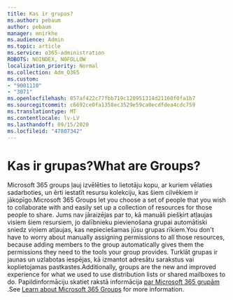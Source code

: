 ```yaml
---
title: Kas ir grupas?
ms.author: pebaum
author: pebaum
manager: mnirkhe
ms.audience: Admin
ms.topic: article
ms.service: o365-administration
ROBOTS: NOINDEX, NOFOLLOW
localization_priority: Normal
ms.collection: Adm_O365
ms.custom:
- "9001110"
- "3071"
ms.openlocfilehash: 857af422c77fbb719c120951314d21160f0fa1b7
ms.sourcegitcommit: c6692ce0fa1358ec3529e59ca0ecdfdea4cdc759
ms.translationtype: MT
ms.contentlocale: lv-LV
ms.lasthandoff: 09/15/2020
ms.locfileid: "47807342"
---
```

# <a name="what-are-groups"></a><span data-ttu-id="a4ff1-102">Kas ir grupas?</span><span class="sxs-lookup"><span data-stu-id="a4ff1-102">What are Groups?</span></span>

<span data-ttu-id="a4ff1-103">Microsoft 365 groups ļauj izvēlēties to lietotāju kopu, ar kuriem vēlaties sadarboties, un ērti iestatīt resursu kolekciju, kas šiem cilvēkiem ir jākopīgo.</span><span class="sxs-lookup"><span data-stu-id="a4ff1-103">Microsoft 365 Groups let you choose a set of people that you wish to collaborate with and easily set up a collection of resources for those people to share.</span></span> <span data-ttu-id="a4ff1-104">Jums nav jāraizējas par to, kā manuāli piešķirt atļaujas visiem šiem resursiem, jo dalībnieku pievienošana grupai automātiski sniedz viņiem atļaujas, kas nepieciešamas jūsu grupas rīkiem.</span><span class="sxs-lookup"><span data-stu-id="a4ff1-104">You don't have to worry about manually assigning permissions to all those resources, because adding members to the group automatically gives them the permissions they need to the tools your group provides.</span></span> <span data-ttu-id="a4ff1-105">Turklāt grupas ir jaunas un uzlabotas iespējas, kā izmantot adresātu sarakstus vai koplietojamas pastkastes.</span><span class="sxs-lookup"><span data-stu-id="a4ff1-105">Additionally, groups are the new and improved experience for what we used to use distribution lists or shared mailboxes to do.</span></span>  <span data-ttu-id="a4ff1-106">Papildinformāciju skatiet rakstā informācija [par Microsoft 365 grupām](https://support.office.com/article/b565caa1-5c40-40ef-9915-60fdb2d97fa2) .</span><span class="sxs-lookup"><span data-stu-id="a4ff1-106">See [Learn about Microsoft 365 Groups](https://support.office.com/article/b565caa1-5c40-40ef-9915-60fdb2d97fa2) for more information.</span></span> 